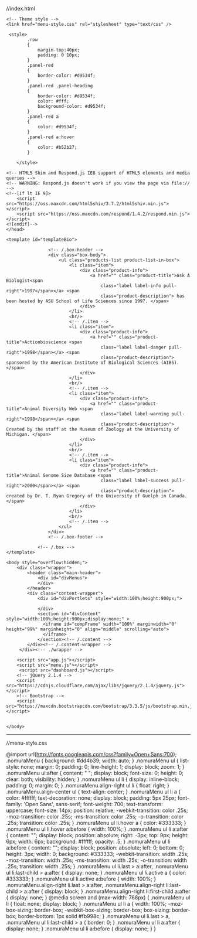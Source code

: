 //index.html


<!DOCTYPE html>
<html lang="en">
    <head>
       	<meta charset="utf-8">
	<title>Compliance | NSS2</title>
	<meta content='width=device-width, initial-scale=1, maximum-scale=1, user-scalable=no' name='viewport'>
	<!-- bootstrap CSS -->
	<link rel="stylesheet" href="https://maxcdn.bootstrapcdn.com/bootstrap/3.3.5/css/bootstrap.min.css">
	<!-- Font Awesome Icons -->
    <link href="https://cdnjs.cloudflare.com/ajax/libs/font-awesome/4.3.0/css/font-awesome.css" rel="stylesheet" type="text/css" />
    
    <!-- Theme style -->
    <link href="menu-style.css" rel="stylesheet" type="text/css" />
    
     <style>
        	.row
        	{
			    margin-top:40px;
			    padding: 0 10px;
			}
			.panel-red 
			{
			    border-color: #d9534f;
			}
			.panel-red .panel-heading 
			{
			    border-color: #d9534f;
			    color: #fff;
			    background-color: #d9534f;
			}
			.panel-red a 
			{
			    color: #d9534f;
			}
			.panel-red a:hover 
			{
			    color: #b52b27;
			}
			
        </style>
    
	<!-- HTML5 Shim and Respond.js IE8 support of HTML5 elements and media queries -->
    <!-- WARNING: Respond.js doesn't work if you view the page via file:// -->
    <!--[if lt IE 9]>
        <script src="https://oss.maxcdn.com/html5shiv/3.7.2/html5shiv.min.js"></script>
        <script src="https://oss.maxcdn.com/respond/1.4.2/respond.min.js"></script>
    <![endif]-->
    </head>
    
    <template id="templateBio">
<!-- 				<div class="box box-primary"> -->
					<!-- /.box-header -->
					<div class="box-body">
						<ul class="products-list product-list-in-box">
							<li class="item">
								<div class="product-info">
									<a href="" class="product-title">Ask A Biologist<span
										class="label label-info pull-right">1997</span></a> <span
										class="product-description"> has been hosted by ASU School of Life Sciences since 1997. </span>
								</div>
							</li>
							<br/>
							<!-- /.item -->
							<li class="item">
								<div class="product-info">
									<a href="" class="product-title">Actionbioscience <span
										class="label label-danger pull-right">1998</span></a> <span
										class="product-description"> sponsored by the American Institute of Biological Sciences (AIBS). </span>
								</div>
							</li>
							<br/>
							<!-- /.item -->
							<li class="item">
								<div class="product-info">
									<a href="" class="product-title">Animal Diversity Web <span
										class="label label-warning pull-right">1998</span></a> <span
										class="product-description"> Created by the staff at the Museum of Zoology at the University of Michigan. </span>
								</div>
							</li>
							<br/>
							<!-- /.item -->
							<li class="item">
								<div class="product-info">
									<a href="" class="product-title">Animal Genome Size Database <span
										class="label label-success pull-right">2000</span></a> <span
										class="product-description"> created by Dr. T. Ryan Gregory of the University of Guelph in Canada. </span>
								</div>
							</li>
							<br/>
							<!-- /.item -->
						</ul>
					</div>
					<!-- /.box-footer -->
<!-- 				</div> -->
				<!-- /.box -->
	</template>
    
    <body style="overflow:hidden;">
		<div class="wrapper">
			<header class="main-header">
		        <div id="divMenus">
		        </div>
		    </header>
		    <div class="content-wrapper">
		    	<div id="divPortlets" style="width:100%;height:900px;">
		    		
		    	</div>
			    <section id="divContent" style="width:100%;height:900px;display:none;" >
		          <iframe id="compFrame" width="100%" marginwidth="0" height="99%" marginheight="0" align="middle" scrolling="auto">
		          </iframe>
		        </section><!-- /.content -->
		    </div><!-- /.content-wrapper -->
		 </div><!-- ./wrapper -->
<!-- 		<script src="https://cdnjs.cloudflare.com/ajax/libs/webcomponentsjs/0.7.3/webcomponents.js"></script> -->

		<script src="app.js"></script>
	    <script src="menu.js"></script>
	     <script src="dashboard.js"></script>
		<!-- jQuery 2.1.4 -->
	    <script src="https://cdnjs.cloudflare.com/ajax/libs/jquery/2.1.4/jquery.js"></script>
		<!-- Bootstrap -->
		<script src="https://maxcdn.bootstrapcdn.com/bootstrap/3.3.5/js/bootstrap.min.js"></script>
	    

    </body>
</html>

----------------------------------------------------------------------------------------
//menu-style.css

@import url(http://fonts.googleapis.com/css?family=Open+Sans:700);
.nomuraMenu 
{
  background: #dd4b39;
  width: auto;
}
.nomuraMenu ul 
{
  list-style: none;
  margin: 0;
  padding: 0;
  line-height: 1;
  display: block;
  zoom: 1;
}
.nomuraMenu ul:after 
{
  content: " ";
  display: block;
  font-size: 0;
  height: 0;
  clear: both;
  visibility: hidden;
}
.nomuraMenu ul li 
{
  display: inline-block;
  padding: 0;
  margin: 0;
}
.nomuraMenu.align-right ul li 
{
  float: right;
}
.nomuraMenu.align-center ul 
{
  text-align: center;
}
.nomuraMenu ul li a 
{
  color: #ffffff;
  text-decoration: none;
  display: block;
  padding: 5px 25px;
  font-family: 'Open Sans', sans-serif;
  font-weight: 700;
  text-transform: uppercase;
  font-size: 14px;
  position: relative;
  -webkit-transition: color .25s;
  -moz-transition: color .25s;
  -ms-transition: color .25s;
  -o-transition: color .25s;
  transition: color .25s;
}
.nomuraMenu ul li.hover a 
{
  color: #333333;
}
.nomuraMenu ul li.hover a:before 
{
  width: 100%;
}
.nomuraMenu ul li a:after 
{
  content: "";
  display: block;
  position: absolute;
  right: -3px;
  top: 9px;
  height: 6px;
  width: 6px;
  background: #ffffff;
  opacity: .5;
}
.nomuraMenu ul li a:before 
{
  content: "";
  display: block;
  position: absolute;
  left: 0;
  bottom: 0;
  height: 3px;
  width: 0;
  background: #333333;
  -webkit-transition: width .25s;
  -moz-transition: width .25s;
  -ms-transition: width .25s;
  -o-transition: width .25s;
  transition: width .25s;
}
.nomuraMenu ul li.last > a:after,
.nomuraMenu ul li:last-child > a:after 
{
  display: none;
}
.nomuraMenu ul li.active a 
{
  color: #333333;
}
.nomuraMenu ul li.active a:before 
{
  width: 100%;
}
.nomuraMenu.align-right li.last > a:after,
.nomuraMenu.align-right li:last-child > a:after 
{
  display: block;
}
.nomuraMenu.align-right li:first-child a:after 
{
  display: none;
}
@media screen and (max-width: 768px) 
{
  .nomuraMenu ul li 
  {
    float: none;
    display: block;
  }
  .nomuraMenu ul li a 
  {
    width: 100%;
    -moz-box-sizing: border-box;
    -webkit-box-sizing: border-box;
    box-sizing: border-box;
    border-bottom: 1px solid #fb998c;
  }
  .nomuraMenu ul li.last > a,
  .nomuraMenu ul li:last-child > a 
  {
    border: 0;
  }
  .nomuraMenu ul li a:after 
  {
    display: none;
  }
  .nomuraMenu ul li a:before 
  {
    display: none;
  }
}
